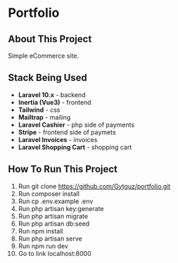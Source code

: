 # Portfolio

## About This Project

Simple eCommerce site.

## Stack Being Used

- **Laravel 10.x** - backend 
- **Inertia (Vue3)** - frontend
- **Tailwind** - css
- **Mailtrap** - mailing
- **Laravel Cashier** - php side of payments
- **Stripe** - frontend side of paymets
- **Laravel Invoices** - invoices
- **Laravel Shopping Cart** - shopping cart

## How To Run This Project

1.  Run git clone https://github.com/Gytguz/portfolio.git
2.  Run composer install
3.  Run cp .env.example .env
4.  Run php artisan key:generate
5.  Run php artisan migrate
6.  Run php artisan db:seed
7.  Run npm install
8.  Run php artisan serve
9.  Run npm run dev
10. Go to link localhost:8000